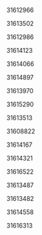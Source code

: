 31612966

31613502

31612986

31614123

31614066

31614897

31613970

31615290

31613513

31608822

31614167

31614321

31616522

31613487

31613482

31614558

31616313

